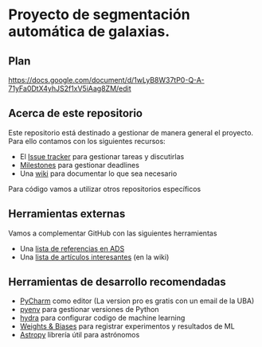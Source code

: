 # Proyecto de segmentación automática de galaxias.

## Plan

https://docs.google.com/document/d/1wLyB8W37tP0-Q-A-71yFa0DtX4yhJS2f1xV5iAag8ZM/edit

## Acerca de este repositorio

Este repositorio está destinado a gestionar de manera general el proyecto. Para ello contamos con los siguientes recursos:

- El [Issue tracker](https://github.com/lbignone/galaxy-segmentation-project/issues) para gestionar tareas y discutirlas
- [Milestones](https://github.com/lbignone/galaxy-segmentation-project/milestones) para gestionar deadlines
- Una [wiki](https://github.com/lbignone/galaxy-segmentation-project/wiki) para documentar lo que sea necesario

Para código vamos a utilizar otros repositorios específicos

## Herramientas externas

Vamos a complementar GitHub con las siguientes herramientas

- Una [lista de referencias en ADS](https://ui.adsabs.harvard.edu/user/libraries/EOI-spThSiWbRGQLTxt-Rw)
- Una [lista de artículos interesantes](https://github.com/lbignone/galaxy-segmentation-project/wiki/Art%C3%ADculos-interesantes) (en la wiki)


## Herramientas de desarrollo recomendadas

- [PyCharm](https://www.jetbrains.com/es-es/pycharm/) como editor (La version pro es gratis con un email de la UBA)
- [pyenv](https://github.com/pyenv/pyenv) para gestionar versiones de Python
- [hydra](https://hydra.cc/docs/intro/) para configurar codigo de machine learning
- [Weights & Biases](https://wandb.ai/site) para registrar experimentos y resultados de ML
- [Astropy](https://docs.astropy.org/en/stable/index.html) librería útil para astrónomos
